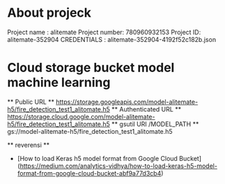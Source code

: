 # About projeck 
Project name : alitemate
Project number: 780960932153 
Project ID: alitemate-352904 
CREDENTIALS : alitemate-352904-4192f52c182b.json

 
# Cloud storage bucket model machine learning 
** Public URL ** 
https://storage.googleapis.com/model-alitemate-h5/fire_detection_test1_alitomate.h5
** Authenticated URL ** 
https://storage.cloud.google.com/model-alitemate-h5/fire_detection_test1_alitomate.h5
** gsutil URI /MODEL_PATH **
gs://model-alitemate-h5/fire_detection_test1_alitomate.h5 

** reverensi **
- [How to load Keras h5 model format from Google Cloud Bucket] (https://medium.com/analytics-vidhya/how-to-load-keras-h5-model-format-from-google-cloud-bucket-abf9a77d3cb4)



